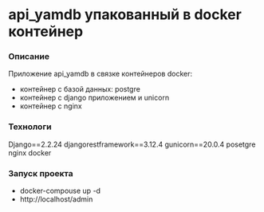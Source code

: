 
# api_yamdb упакованный в docker контейнер

### Описание
Приложение api_yamdb в связке контейнеров docker:
- контейнер с базой данных: postgre
- контейнер с django приложением и unicorn
- контейнер с nginx

### Технологи
Django==2.2.24
djangorestframework==3.12.4
gunicorn==20.0.4
posetgre
nginx
docker

### Запуск проекта
- docker-compouse up -d
- http://localhost/admin


